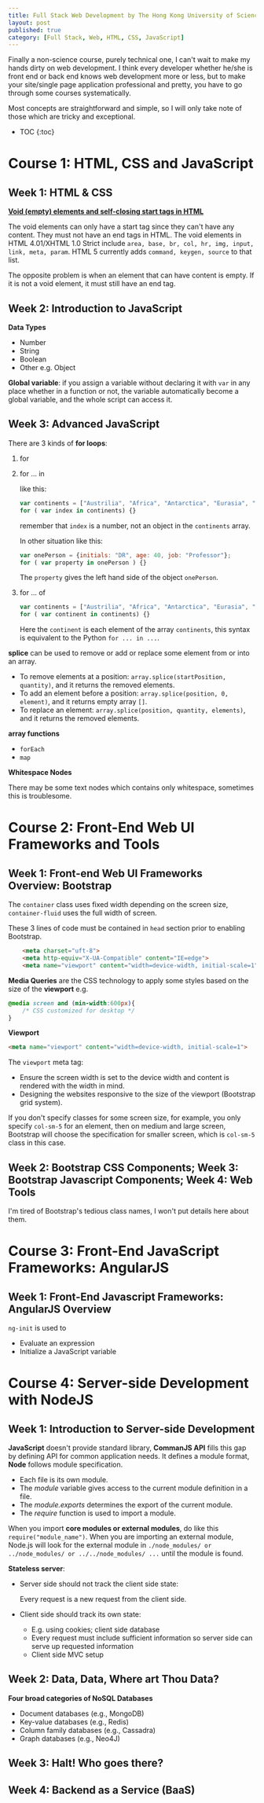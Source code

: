 ```yaml
---
title: Full Stack Web Development by The Hong Kong University of Science and Technology
layout: post
published: true
category: [Full Stack, Web, HTML, CSS, JavaScript]
---
```


Finally a non-science course, purely technical one, I can't wait to make my hands dirty on web development. I think every developer whether he/she is front end or back end knows web development more or less, but to make your site/single page application professional and pretty, you have to go through some courses systematically.

Most concepts are straightforward and simple, so I will only take note of those which are tricky and exceptional.

* TOC
{:toc}

# Course 1: HTML, CSS and JavaScript

## Week 1: HTML & CSS

**[Void (empty) elements and self-closing start tags in HTML](http://www.456bereastreet.com/archive/201005/void_empty_elements_and_self-closing_start_tags_in_html/)**

The void elements can only have a start tag since they can't have any content. They must not have an end tags in HTML.
The void elements in HTML 4.01/XHTML 1.0 Strict include `area, base, br, col, hr, img, input, link, meta, param`. HTML 5 currently adds `command, keygen, source` to that list.

The opposite problem is when an element that can have content is empty. If it is not a void element, it must still have an end tag.

## Week 2: Introduction to JavaScript

**Data Types**

* Number
* String
* Boolean
* Other e.g. Object

**Global variable**: if you assign a variable without declaring it with `var` in any place whether in a function or not, the variable automatically become a global variable, and the whole script can access it.

## Week 3: Advanced JavaScript

There are 3 kinds of **for loops**:

1. for
2. for ... in

    like this:

    ```javascript
    var continents = ["Austrilia", "Africa", "Antarctica", "Eurasia", "America"];
    for ( var index in continents) {}
    ```

    remember that `index` is a number, not an object in the `continents` array.

    In other situation like this:

    ```javascript
    var onePerson = {initials: "DR", age: 40, job: "Professor"};
    for ( var property in onePerson ) {}
    ```

    The `property` gives the left hand side of the object `onePerson`.

3. for ... of 

    ```javascript
    var continents = ["Austrilia", "Africa", "Antarctica", "Eurasia", "America"];
    for ( var continent in continents) {}
    ```

    Here the `continent` is each element of the array `continents`, this syntax is equivalent to the Python `for ... in ...`.

**splice** can be used to remove or add or replace some element from or into an array.

* To remove elements at a position: `array.splice(startPosition, quantity)`, and it returns the removed elements.
* To add an element before a position: `array.splice(position, 0, element)`, and it returns empty array `[]`.
* To replace an element: `array.splice(position, quantity, elements)`, and it returns the removed elements.

**array functions**

* `forEach`
* `map`

**Whitespace Nodes**

There may be some text nodes which contains only whitespace, sometimes this is troublesome.

# Course 2: Front-End Web UI Frameworks and Tools

## Week 1: Front-end Web UI Frameworks Overview: Bootstrap

The `container` class uses fixed width depending on the screen size, `container-fluid` uses the full width of screen.

These 3 lines of code must be contained in `head` section prior to enabling Bootstrap.

```html
    <meta charset="uft-8">
    <meta http-equiv="X-UA-Compatible" content="IE=edge">
    <meta name="viewport" content="width=device-width, initial-scale=1">
```

**Media Queries** are the CSS technology to apply some styles based on the size of the **viewport** e.g.

```css
@media screen and (min-width:600px){
    /* CSS customized for desktop */
}
```

**Viewport**

```html
<meta name="viewport" content="width=device-width, initial-scale=1">
```

The `viewport` meta tag:

* Ensure the screen width is set to the device width and content is rendered with the width in mind.
* Designing the websites responsive to the size of the viewport (Bootstrap grid system).

If you don't specify classes for some screen size, for example, you only specify `col-sm-5` for an element, then on medium and large screen, Bootstrap will choose the specification for smaller screen, which is `col-sm-5` class in this case.

## Week 2: Bootstrap CSS Components; Week 3: Bootstrap Javascript Components; Week 4: Web Tools

I'm tired of Bootstrap's tedious class names, I won't put details here about them.

# Course 3: Front-End JavaScript Frameworks: AngularJS

## Week 1: Front-End Javascript Frameworks: AngularJS Overview

`ng-init` is used to 
* Evaluate an expression
* Initialize a JavaScript variable

# Course 4: Server-side Development with NodeJS

## Week 1: Introduction to Server-side Development

**JavaScript** doesn't provide standard library, **CommanJS API** fills this gap by defining API for common application needs. It defines a module format, **Node** follows module specification.

* Each file is its own module.
* The *module* variable gives access to the current module definition in a file.
* The *module.exports* determines the export of the current module.
* The *require* function is used to import a module.

When you import **core modules or external modules**, do like this `require("module_name")`. When you are importing an external module, Node.js will look for the external module in `./node_modules/ or ../node_modules/ or ../../node_modules/ ...` until the module is found.

**Stateless server**: 

* Server side should not track the client side state:

    Every request is a new request from the client side.

* Client side should track its own state:

    * E.g. using cookies; client side database
    * Every request must include sufficient information so server side can serve up requested information
    * Client side MVC setup

## Week 2: Data, Data, Where art Thou Data?

**Four broad categories of NoSQL Databases**

* Document databases (e.g., MongoDB)
* Key-value databases (e.g., Redis)
* Column family databases (e.g., Cassadra)
* Graph databases (e.g., Neo4J)

## Week 3: Halt! Who goes there?

## Week 4: Backend as a Service (BaaS)